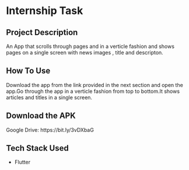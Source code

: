 # Internship Task

<h2 align= "left"><b>Project Description</b></h2>
An App that scrolls through pages and in a verticle fashion and shows pages on a single screen with news images , title and descripton.

<h2 align= "left"><b>How To Use</b></h2>
Download the app from the link provided in the next section and open the app.Go through the app in a verticle fashion from top to bottom.It shows articles and titles in a single screen. 

<h2 align= "left"><b>Download the APK</b></h2>
Google Drive: https://bit.ly/3vDXbaG

<h2 align= "left"><b>Tech Stack Used</b></h2>

- Flutter  
  </h4></a>
